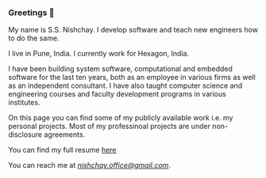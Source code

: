 ### Greetings 👋

My name is S.S. Nishchay. I develop software and teach new engineers how to do the same.

I live in Pune, India. I currently work for Hexagon, India.

I have been building system software, computational and embedded software for the last ten years, both as an employee in various firms as well as an independent consultant.
I have also taught computer science and engineering courses and faculty development programs in various institutes.

On this page you can find some of my publicly available work i.e. my personal projects. Most of my professinoal projects are  under non-disclosure agreements.

You can find my full resume [here](https://github.com/falconer24/falconer24/blob/1d553dae90c2779b35598f83a9e25283d98eadb4/cv_nishchay_mhatre_dec_2021.pdf)

You can reach me at *nishchay.office@gmail.com*.

<!--
**falconer24/falconer24** is a ✨ _special_ ✨ repository because its `README.md` (this file) appears on your GitHub profile.

Here are some ideas to get you started:

- 🔭 I’m currently working on ...
- 🌱 I’m currently learning ...
- 👯 I’m looking to collaborate on ...
- 🤔 I’m looking for help with ...
- 💬 Ask me about ...
- 📫 How to reach me: ...
- 😄 Pronouns: ...
- ⚡ Fun fact: ...
-->
